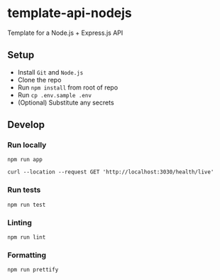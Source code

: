 # template-api-nodejs

Template for a Node.js + Express.js API

## Setup

- Install `Git` and `Node.js`
- Clone the repo
- Run `npm install` from root of repo
- Run `cp .env.sample .env`
- (Optional) Substitute any secrets

## Develop

### Run locally

`npm run app`

```
curl --location --request GET 'http://localhost:3030/health/live'
```

### Run tests

`npm run test`

### Linting

`npm run lint`

### Formatting

`npm run prettify`
